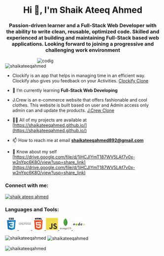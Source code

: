 <h1 align="center">Hi 👋, I'm Shaik Ateeq Ahmed</h1>
<h3 align="center">Passion-driven learner and a Full-Stack Web Developer with the ability to write clean, reusable, optimized code. Skilled and experienced at building and maintaining Full-Stack based web applications. Looking forward to joining a progressive and challenging work environment</h3>

<img align="right" alt="codig" width="400" src = "[https://encrypted-tbn0.gstatic.com/images?q=tbn:ANd9GcSc5Ev05kc4KX43WsSj_OavXxMWEAfLG1c0Zw&usqp=CAU](https://encrypted-tbn0.gstatic.com/images?q=tbn:ANd9GcQjwC-JaLeSezL_YLCt9_qEcYlVge-Tmyf-Yg&usqp=CAU)">

<p align="left"> <img src="https://komarev.com/ghpvc/?username=shaikateeqahmed&label=Profile%20views&color=0e75b6&style=flat" alt="shaikateeqahmed" /> </p>

- Clockify is an app that helps in managing time in an efficient way. Clockify also gives you feedback on your Activities. [Clockify Clone](https://brilliant-hummingbird-53d930.netlify.app/)

- 🌱 I’m currently learning **Full-Stack Web Developing**

- J.Crew is an e-commerce website that offers fashionable and cool clothes. This website is built based on user and Admin access only admin can and update the products. [J.Crew Clone](https://aesthetic-capybara-e0c08f.netlify.app/)

- 👨‍💻 All of my projects are available at [https://shaikateeqahmed.github.io/](https://shaikateeqahmed.github.io/)

- 📫 How to reach me at email **shaikateeqahmed892@gmail.com**

- 📄 Know about my self [https://drive.google.com/file/d/1iHCJIYmT187WV5LAf7v0x-w2nYpc6K8O/view?usp=share_link](https://drive.google.com/file/d/1iHCJIYmT187WV5LAf7v0x-w2nYpc6K8O/view?usp=share_link)

<h3 align="left">Connect with me:</h3>
<p align="left">
<a href="https://linkedin.com/in/shaik ateeq ahmed" target="blank"><img align="center" src="https://raw.githubusercontent.com/rahuldkjain/github-profile-readme-generator/master/src/images/icons/Social/linked-in-alt.svg" alt="shaik ateeq ahmed" height="30" width="40" /></a>
</p>

<h3 align="left">Languages and Tools:</h3>
<p align="left"> <a href="https://www.w3schools.com/css/" target="_blank" rel="noreferrer"> <img src="https://raw.githubusercontent.com/devicons/devicon/master/icons/css3/css3-original-wordmark.svg" alt="css3" width="40" height="40"/> </a> <a href="https://expressjs.com" target="_blank" rel="noreferrer"> <img src="https://raw.githubusercontent.com/devicons/devicon/master/icons/express/express-original-wordmark.svg" alt="express" width="40" height="40"/> </a> <a href="https://www.w3.org/html/" target="_blank" rel="noreferrer"> <img src="https://raw.githubusercontent.com/devicons/devicon/master/icons/html5/html5-original-wordmark.svg" alt="html5" width="40" height="40"/> </a> <a href="https://developer.mozilla.org/en-US/docs/Web/JavaScript" target="_blank" rel="noreferrer"> <img src="https://raw.githubusercontent.com/devicons/devicon/master/icons/javascript/javascript-original.svg" alt="javascript" width="40" height="40"/> </a> <a href="https://www.mongodb.com/" target="_blank" rel="noreferrer"> <img src="https://raw.githubusercontent.com/devicons/devicon/master/icons/mongodb/mongodb-original-wordmark.svg" alt="mongodb" width="40" height="40"/> </a> <a href="https://nodejs.org" target="_blank" rel="noreferrer"> <img src="https://raw.githubusercontent.com/devicons/devicon/master/icons/nodejs/nodejs-original-wordmark.svg" alt="nodejs" width="40" height="40"/> </a> </p>

<p><img align="left" src="https://github-readme-stats.vercel.app/api/top-langs?username=shaikateeqahmed&show_icons=true&locale=en&layout=compact" alt="shaikateeqahmed" /></p>

<p>&nbsp;<img align="center" src="https://github-readme-stats.vercel.app/api?username=shaikateeqahmed&show_icons=true&locale=en" alt="shaikateeqahmed" /></p>

<p><img align="center" src="https://github-readme-streak-stats.herokuapp.com/?user=shaikateeqahmed&" alt="shaikateeqahmed" /></p>
